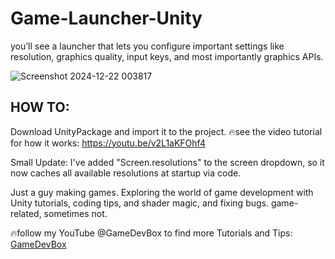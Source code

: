 # Game-Launcher-Unity
you’ll see a launcher that lets you configure important settings like resolution, graphics quality, input keys, and most importantly graphics APIs.

![Screenshot 2024-12-22 003817](https://github.com/user-attachments/assets/a21d52de-c949-4f67-8d0c-21403728fe60)


## HOW TO:
Download UnityPackage and import it to the project.
🔥see the video tutorial for how it works: https://youtu.be/v2L1aKFOhf4

Small Update: I've added "Screen.resolutions" to the screen dropdown, so it now caches all available resolutions at startup via code.

Just a guy making games.
Exploring the world of game development with Unity tutorials, coding tips, and shader magic, and fixing bugs.
game-related, sometimes not.


🔥follow my YouTube @GameDevBox to find more Tutorials and Tips: [GameDevBox](https://www.youtube.com/channel/UCgXs2PTiL19Rv1qOn1SI7XQ)
